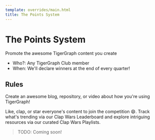 ```yaml
---
template: overrides/main.html
title: The Points System
---
```


# The Points System

Promote the awesome TigerGraph content you create

* Who?: Any TigerGraph Club member
* When: We'll declare winners at the end of every quarter!

## **Rules**
Create an awesome blog, repository, or video about how you're using TigerGraph!

Like, clap, or star everyone's content to join the competition 😄. Track what's
trending via our Clap Wars Leaderboard and explore intriguing resources via our
curated Clap Wars Playlists. 

> TODO: Coming soon!

